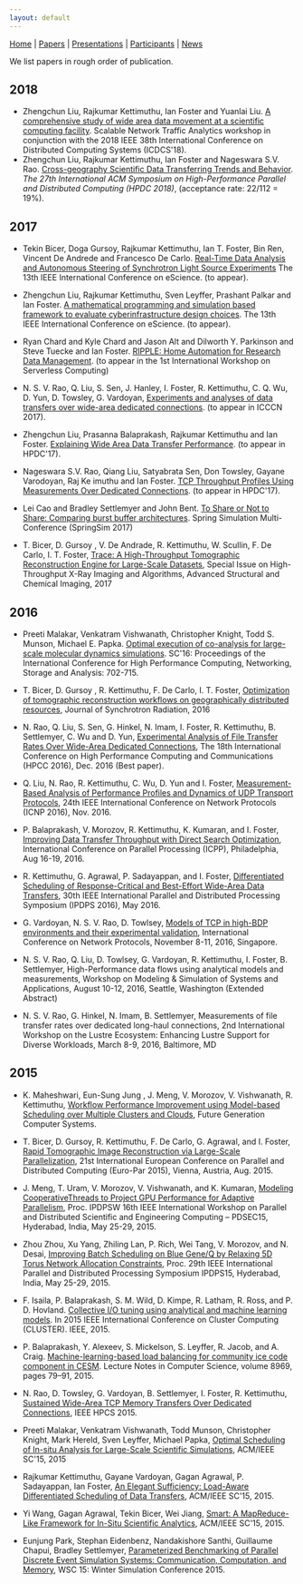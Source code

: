 ```yaml
---
layout: default
---
```

[Home](index.html) | [Papers](papers.html) | [Presentations](presentations.html) | [Participants](participants.html) | [News](news.html)

We list papers in rough order of publication.
## 2018
- Zhengchun Liu, Rajkumar Kettimuthu, Ian Foster and Yuanlai Liu. [A comprehensive study of wide area data movement at a scientific computing facility](). Scalable Network Traffic Analytics workshop in conjunction with the 2018 IEEE 38th International Conference on Distributed Computing Systems (ICDCS'18).
- Zhengchun Liu, Rajkumar Kettimuthu, Ian Foster and Nageswara S.V. Rao. [Cross-geography Scientific Data Transferring Trends and Behavior](https://doi.org/10.1145/3208040.3208053). *The 27th International ACM Symposium on High-Performance Parallel and Distributed Computing (HPDC 2018)*, (acceptance rate: 22/112 = 19%).

## 2017
* Tekin Bicer, Doga Gursoy, Rajkumar Kettimuthu, Ian T. Foster,Bin Ren, Vincent De Andrede and Francesco De Carlo. [Real-Time Data Analysis and Autonomous Steering of Synchrotron Light Source Experiments]() The 13th IEEE International Conference on eScience. (to appear).

* Zhengchun Liu, Rajkumar Kettimuthu, Sven Leyffer, Prashant Palkar and Ian Foster. [A mathematical programming and simulation based framework to evaluate cyberinfrastructure design choices](). The 13th IEEE International Conference on eScience. (to appear).

* Ryan Chard and Kyle Chard and Jason Alt and Dilworth Y. Parkinson and Steve Tuecke and Ian Foster. [RIPPLE: Home Automation for Research Data Management](). (to appear in the 1st International Workshop on Serverless Computing)

* N. S. V. Rao, Q. Liu, S. Sen, J. Hanley, I. Foster, R. Kettimuthu, C. Q. Wu, D. Yun, D. Towsley, G. Vardoyan, [Experiments and analyses of data transfers over wide-area dedicated connections](). (to appear in ICCCN 2017).

* Zhengchun Liu, Prasanna Balaprakash, Rajkumar Kettimuthu and Ian Foster. [Explaining Wide Area Data Transfer Performance](http://dx.doi.org/10.1145/3078597.3078605). (to appear in HPDC'17).

* Nageswara S.V. Rao, Qiang Liu, Satyabrata Sen, Don Towsley, Gayane Varodoyan, Raj Ke imuthu and Ian Foster. [TCP Throughput Profiles Using Measurements Over Dedicated Connections](http://dx.doi.org/10.1145/3078597.3078615). (to appear in HPDC'17).

* Lei Cao and Bradley Settlemyer and John Bent. [To Share or Not to Share: Comparing burst buffer architectures](). Spring Simulation Multi-Conference (SpringSim 2017)

* T. Bicer, D. Gursoy , V. De Andrade, R. Kettimuthu, W. Scullin, F. De Carlo, I. T. Foster, [Trace: A High-Throughput Tomographic Reconstruction Engine for Large-Scale Datasets](http://dx.doi.org/10.1186/s40679-017-0040-7), Special Issue on High-Throughput X-Ray Imaging and Algorithms, Advanced Structural and Chemical Imaging, 2017


## 2016

* Preeti Malakar, Venkatram Vishwanath, Christopher Knight, Todd S. Munson, Michael E. Papka. [Optimal execution of co-analysis for large-scale molecular dynamics simulations](https://doi.org/10.1109/SC.2016.59). SC'16: Proceedings of the International Conference for High Performance Computing, Networking, Storage and Analysis: 702-715.

* T. Bicer, D. Gursoy , R. Kettimuthu, F. De Carlo, I. T. Foster, [Optimization of tomographic reconstruction workflows on geographically distributed resources](https://doi.org/10.1107/S1600577516007980), Journal of Synchrotron Radiation, 2016

* N. Rao, Q. Liu, S. Sen, G. Hinkel, N. Imam, I. Foster, R. Kettimuthu, B. Settlemyer, C. Wu and D. Yun, [Experimental Analysis of File Transfer Rates Over Wide-Area Dedicated Connections](https://doi.org/10.1109/HPCC-SmartCity-DSS.2016.0038), The 18th International Conference on High Performance Computing and Communications (HPCC 2016), Dec. 2016 (Best paper).

* Q. Liu, N. Rao, R. Kettimuthu, C. Wu, D. Yun and I. Foster, [Measurement-Based Analysis of Performance Profiles and Dynamics of UDP Transport Protocols](https://doi.org/10.1109/ICNP.2016.7784418), 24th IEEE International Conference on Network Protocols (ICNP 2016), Nov. 2016.

* P. Balaprakash, V. Morozov, R. Kettimuthu, K. Kumaran, and I. Foster, [Improving Data Transfer Throughput with Direct Search Optimization](https://doi.org/10.1109/ICPP.2016.36), International Conference on Parallel Processing (ICPP), Philadelphia, Aug 16-19, 2016.

* R. Kettimuthu, G. Agrawal, P. Sadayappan, and I. Foster, [Differentiated Scheduling of Response-Critical and Best-Effort Wide-Area Data Transfers](https://doi.org/10.1109/IPDPS.2016.97), 30th IEEE International Parallel and Distributed Processing Symposium (IPDPS 2016), May 2016.

* G. Vardoyan, N. S. V. Rao, D. Towlsey, [Models of TCP in high-BDP environments and their experimental validation](https://people.cs.umass.edu/~gvardoyan/Pubs/ICNP2016.pdf), International Conference on Network Protocols, November 8-11, 2016, Singapore.

* N. S. V. Rao, Q. Liu, D. Towlsey, G. Vardoyan, R. Kettimuthu, I. Foster, B. Settlemyer, High-Performance data flows using analytical models and measurements, Workshop on Modeling & Simulation of Systems and Applications, August 10-12, 2016, Seattle, Washington (Extended Abstract)

* N. S. V. Rao, G. Hinkel, N. Imam, B. Settlemyer, Measurements of file transfer rates over dedicated long-haul connections, 2nd International Workshop on the Lustre Ecosystem: Enhancing Lustre Support for Diverse Workloads, March 8-9, 2016, Baltimore, MD

## 2015

* K. Maheshwari, Eun-Sung Jung , J. Meng, V. Morozov, V. Vishwanath, R. Kettimuthu, [Workflow Performance Improvement using Model-based Scheduling over Multiple Clusters and Clouds](http://doi.org/10.1016/j.future.2015.03.017), Future Generation Computer Systems.

* T. Bicer, D. Gursoy, R. Kettimuthu, F. De Carlo, G. Agrawal, and I. Foster, [Rapid Tomographic Image Reconstruction via Large-Scale Parallelization](http://doi.org/10.1007/978-3-662-48096-0_23), 21st International European Conference on Parallel and Distributed Computing (Euro-Par 2015), Vienna, Austria, Aug. 2015.

* J. Meng, T. Uram, V. Morozov, V. Vishwanath, and K. Kumaran, [Modeling CooperativeThreads to Project GPU Performance for Adaptive Parallelism](https://doi.org/10.1109/IPDPSW.2015.55), Proc. IPDPSW 16th IEEE International Workshop on Parallel and Distributed Scientific and Engineering Computing – PDSEC15, Hyderabad, India, May 25-29, 2015.

* Zhou Zhou, Xu Yang, Zhiling Lan, P. Rich, Wei Tang, V. Morozov, and N. Desai, [Improving Batch Scheduling on Blue Gene/Q by Relaxing 5D Torus Network Allocation Constraints](https://doi.org/10.1109/TPDS.2016.2528247), Proc. 29th IEEE International Parallel and Distributed Processing Symposium IPDPS15, Hyderabad, India, May 25-29, 2015.

* F. Isaila, P. Balaprakash, S. M. Wild, D. Kimpe, R. Latham, R. Ross, and P. D. Hovland. [Collective I/O tuning using analytical and machine learning models](https://doi.org/10.1109/CLUSTER.2015.29). In 2015 IEEE International Conference on Cluster Computing (CLUSTER). IEEE, 2015.

* P. Balaprakash, Y. Alexeev, S. Mickelson, S. Leyffer, R. Jacob, and A. Craig. [Machine-learning-based load balancing for community ice code component in CESM](https://doi.org/10.1007/978-3-319-17353-5_7). Lecture Notes in Computer Science, volume 8969, pages 79–91, 2015.

* N. Rao, D. Towsley, G. Vardoyan, B. Settlemyer, I. Foster, R. Kettimuthu, [Sustained Wide-Area TCP Memory Transfers Over Dedicated Connections](https://doi.org/10.1109/HPCC-CSS-ICESS.2015.86), IEEE HPCS 2015.

* Preeti Malakar, Venkatram Vishwanath, Todd Munson, Christopher Knight, Mark Hereld, Sven Leyffer, Michael Papka, [Optimal Scheduling of In-situ Analysis for Large-Scale Scientific Simulations](https://doi.org/10.1145/2807591.2807656), ACM/IEEE SC'15, 2015

* Rajkumar Kettimuthu, Gayane Vardoyan, Gagan Agrawal, P. Sadayappan, Ian Foster, [An Elegant Sufficiency: Load-Aware Differentiated Scheduling of Data Transfers](https://doi.org/10.1145/2807591.2807660), ACM/IEEE SC'15, 2015.

* Yi Wang, Gagan Agrawal, Tekin Bicer, Wei Jiang, [Smart: A MapReduce-Like Framework for In-Situ Scientific Analytics](https://doi.org/10.1145/2807591.2807650), ACM/IEEE SC'15, 2015.


* Eunjung Park, Stephan Eidenbenz, Nandakishore Santhi, Guillaume Chapui, Bradley Settlemyer, [Parameterized Benchmarking of Parallel Discrete Event Simulation Systems: Communication, Computation, and Memory](https://doi.org/10.1109/WSC.2015.7408388), WSC 15: Winter Simulation Conference 2015. 
